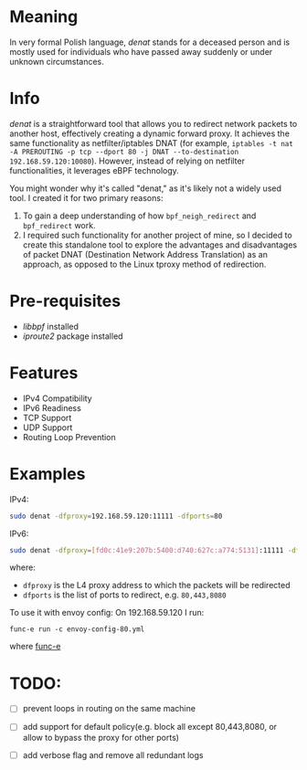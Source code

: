 # Meaning
In very formal Polish language, _denat_ stands for a deceased person and is mostly used for individuals who have passed away suddenly or under unknown circumstances.

# Info
_denat_ is a straightforward tool that allows you to redirect network packets to another host, 
effectively creating a dynamic forward proxy. 
It achieves the same functionality as netfilter/iptables DNAT (for example, `iptables -t nat -A PREROUTING -p tcp --dport 80 -j DNAT --to-destination 192.168.59.120:10080`). 
However, instead of relying on netfilter functionalities, it leverages eBPF technology. 


You might wonder why it's called "denat," as it's likely not a widely used tool. I created it for two primary reasons:
1. To gain a deep understanding of how `bpf_neigh_redirect` and `bpf_redirect` work.
2. I required such functionality for another project of mine, so I decided to create this standalone tool to explore the advantages and disadvantages of packet DNAT (Destination Network Address Translation) as an approach, as opposed to the Linux tproxy method of redirection.

# Pre-requisites
- _libbpf_ installed
- _iproute2_ package installed

# Features
- IPv4 Compatibility
- IPv6 Readiness
- TCP Support
- UDP Support
- Routing Loop Prevention

# 
# Examples
IPv4:
```bash
sudo denat -dfproxy=192.168.59.120:11111 -dfports=80
```
IPv6:
```bash
sudo denat -dfproxy=[fd0c:41e9:207b:5400:d740:627c:a774:5131]:11111 -dfports=80,443
```


where: 
- `dfproxy` is the L4 proxy address to which the packets will be redirected
- `dfports` is the list of ports to redirect, e.g. `80,443,8080`

To use it with envoy config:
On 192.168.59.120 I run:

```
func-e run -c envoy-config-80.yml
```
where [func-e](https://func-e.io/)

# TODO:
- [ ] prevent loops in routing on the same machine
- [ ] add support for default policy(e.g. block all except 80,443,8080, or allow to bypass the proxy for other ports)
- [ ] add verbose flag and remove all redundant logs



